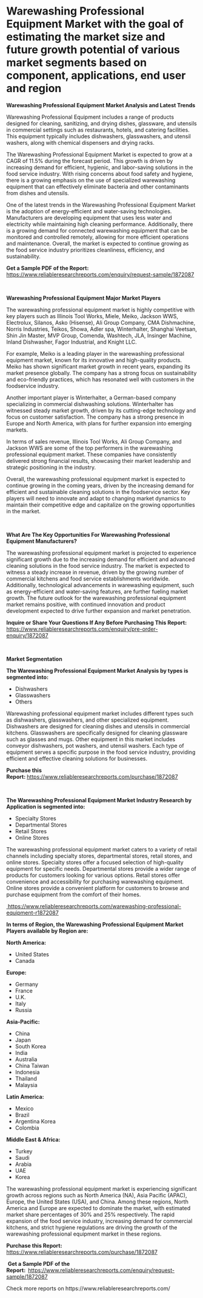 <p><h1>Warewashing Professional Equipment Market with the goal of estimating the market size and future growth potential of various market segments based on component, applications, end user and region</h1></p><p><strong>Warewashing Professional Equipment Market Analysis and Latest Trends</strong></p>
<p><p>Warewashing Professional Equipment includes a range of products designed for cleaning, sanitizing, and drying dishes, glassware, and utensils in commercial settings such as restaurants, hotels, and catering facilities. This equipment typically includes dishwashers, glasswashers, and utensil washers, along with chemical dispensers and drying racks.</p><p>The Warewashing Professional Equipment Market is expected to grow at a CAGR of 11.5% during the forecast period. This growth is driven by increasing demand for efficient, hygienic, and labor-saving solutions in the food service industry. With rising concerns about food safety and hygiene, there is a growing emphasis on the use of specialized warewashing equipment that can effectively eliminate bacteria and other contaminants from dishes and utensils.</p><p>One of the latest trends in the Warewashing Professional Equipment Market is the adoption of energy-efficient and water-saving technologies. Manufacturers are developing equipment that uses less water and electricity while maintaining high cleaning performance. Additionally, there is a growing demand for connected warewashing equipment that can be monitored and controlled remotely, allowing for more efficient operations and maintenance. Overall, the market is expected to continue growing as the food service industry prioritizes cleanliness, efficiency, and sustainability.</p></p>
<p><strong>Get a Sample PDF of the Report:&nbsp;</strong> <a href="https://www.reliableresearchreports.com/enquiry/request-sample/1872087">https://www.reliableresearchreports.com/enquiry/request-sample/1872087</a></p>
<p>&nbsp;</p>
<p><strong>Warewashing Professional Equipment Major Market Players</strong></p>
<p><p>The warewashing professional equipment market is highly competitive with key players such as Illinois Tool Works, Miele, Meiko, Jackson WWS, Electrolux, Silanos, Asko (Hisense), Ali Group Company, CMA Dishmachine, Norris Industries, Teikos, Showa, Adler spa, Winterhalter, Shanghai Veetsan, Shin Jin Master, MVP Group, Comenda, Washtech, JLA, Insinger Machine, Inland Dishwasher, Fagor Industrial, and Knight LLC.</p><p>For example, Meiko is a leading player in the warewashing professional equipment market, known for its innovative and high-quality products. Meiko has shown significant market growth in recent years, expanding its market presence globally. The company has a strong focus on sustainability and eco-friendly practices, which has resonated well with customers in the foodservice industry.</p><p>Another important player is Winterhalter, a German-based company specializing in commercial dishwashing solutions. Winterhalter has witnessed steady market growth, driven by its cutting-edge technology and focus on customer satisfaction. The company has a strong presence in Europe and North America, with plans for further expansion into emerging markets.</p><p>In terms of sales revenue, Illinois Tool Works, Ali Group Company, and Jackson WWS are some of the top performers in the warewashing professional equipment market. These companies have consistently delivered strong financial results, showcasing their market leadership and strategic positioning in the industry.</p><p>Overall, the warewashing professional equipment market is expected to continue growing in the coming years, driven by the increasing demand for efficient and sustainable cleaning solutions in the foodservice sector. Key players will need to innovate and adapt to changing market dynamics to maintain their competitive edge and capitalize on the growing opportunities in the market.</p></p>
<p>&nbsp;</p>
<p><strong>What Are The Key Opportunities For Warewashing Professional Equipment Manufacturers?</strong></p>
<p><p>The warewashing professional equipment market is projected to experience significant growth due to the increasing demand for efficient and advanced cleaning solutions in the food service industry. The market is expected to witness a steady increase in revenue, driven by the growing number of commercial kitchens and food service establishments worldwide. Additionally, technological advancements in warewashing equipment, such as energy-efficient and water-saving features, are further fueling market growth. The future outlook for the warewashing professional equipment market remains positive, with continued innovation and product development expected to drive further expansion and market penetration.</p></p>
<p><strong>Inquire or Share Your Questions If Any Before Purchasing This Report:</strong> <a href="https://www.reliableresearchreports.com/enquiry/pre-order-enquiry/1872087">https://www.reliableresearchreports.com/enquiry/pre-order-enquiry/1872087</a></p>
<p>&nbsp;</p>
<p><strong>Market Segmentation</strong></p>
<p><strong>The Warewashing Professional Equipment Market Analysis by types is segmented into:</strong></p>
<p><ul><li>Dishwashers</li><li>Glasswashers</li><li>Others</li></ul></p>
<p><p>Warewashing professional equipment market includes different types such as dishwashers, glasswashers, and other specialized equipment. Dishwashers are designed for cleaning dishes and utensils in commercial kitchens. Glasswashers are specifically designed for cleaning glassware such as glasses and mugs. Other equipment in this market includes conveyor dishwashers, pot washers, and utensil washers. Each type of equipment serves a specific purpose in the food service industry, providing efficient and effective cleaning solutions for businesses.</p></p>
<p><strong>Purchase this Report:&nbsp;</strong><a href="https://www.reliableresearchreports.com/purchase/1872087">https://www.reliableresearchreports.com/purchase/1872087</a></p>
<p>&nbsp;</p>
<p><strong>The Warewashing Professional Equipment Market Industry Research by Application is segmented into:</strong></p>
<p><ul><li>Specialty Stores</li><li>Departmental Stores</li><li>Retail Stores</li><li>Online Stores</li></ul></p>
<p><p>The warewashing professional equipment market caters to a variety of retail channels including specialty stores, departmental stores, retail stores, and online stores. Specialty stores offer a focused selection of high-quality equipment for specific needs. Departmental stores provide a wider range of products for customers looking for various options. Retail stores offer convenience and accessibility for purchasing warewashing equipment. Online stores provide a convenient platform for customers to browse and purchase equipment from the comfort of their homes.</p></p>
<p><a href="https://www.reliableresearchreports.com/warewashing-professional-equipment-r1872087">&nbsp;https://www.reliableresearchreports.com/warewashing-professional-equipment-r1872087</a></p>
<p><strong>In terms of Region, the Warewashing Professional Equipment Market Players available by Region are:</strong></p>
<p>
    <p> <strong> North America: </strong>
        <ul>
            <li>United States</li>
            <li>Canada</li>
        </ul>
        </p> 
    <p> <strong> Europe: </strong>
        <ul>
            <li>Germany</li>
            <li>France</li>
            <li>U.K.</li>
            <li>Italy</li>
            <li>Russia</li>
        </ul>
        </p> 
    <p> <strong> Asia-Pacific: </strong>
        <ul>
            <li>China</li>
            <li>Japan</li>
            <li>South Korea</li>
            <li>India</li>
            <li>Australia</li>
            <li>China Taiwan</li>
            <li>Indonesia</li>
            <li>Thailand</li>
            <li>Malaysia</li>
        </ul>
        </p> 
    <p> <strong> Latin America: </strong>
        <ul>
            <li>Mexico</li>
            <li>Brazil</li>
            <li>Argentina Korea</li>
            <li>Colombia</li>
        </ul>
        </p> 
    <p> <strong> Middle East & Africa: </strong>
        <ul>
            <li>Turkey</li>
            <li>Saudi</li>
            <li>Arabia</li>
            <li>UAE</li>
            <li>Korea</li>
        </ul>
    </p>
    </p>
<p><p>The warewashing professional equipment market is experiencing significant growth across regions such as North America (NA), Asia Pacific (APAC), Europe, the United States (USA), and China. Among these regions, North America and Europe are expected to dominate the market, with estimated market share percentages of 30% and 25% respectively. The rapid expansion of the food service industry, increasing demand for commercial kitchens, and strict hygiene regulations are driving the growth of the warewashing professional equipment market in these regions.</p></p>
<p><strong>Purchase this Report: </strong><a href="https://www.reliableresearchreports.com/purchase/1872087">https://www.reliableresearchreports.com/purchase/1872087</a></p>
<p>&nbsp;<strong>Get a Sample PDF of the Report:&nbsp;&nbsp;</strong><a href="https://www.reliableresearchreports.com/enquiry/request-sample/1872087">https://www.reliableresearchreports.com/enquiry/request-sample/1872087</a></p>
<p><strong></strong></p>
<p>Check more reports on https://www.reliableresearchreports.com/</p>
